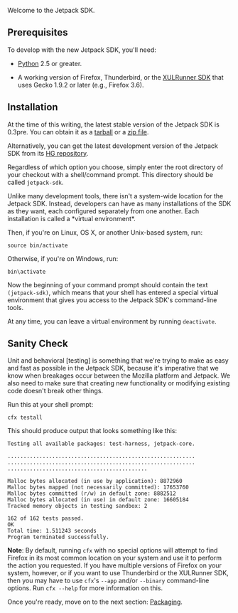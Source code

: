 Welcome to the Jetpack SDK.

Prerequisites
-------------

To develop with the new Jetpack SDK, you'll need:

* [Python] 2.5 or greater.

* A working version of Firefox, Thunderbird, or the [XULRunner SDK] that
  uses Gecko 1.9.2 or later (e.g., Firefox 3.6).

  [Python]: http://www.python.org/
  [XULRunner SDK]: https://developer.mozilla.org/en/Gecko_SDK

Installation
------------

At the time of this writing, the latest stable version of the Jetpack
SDK is 0.3pre. You can obtain it as a [tarball] or a [zip file].

Alternatively, you can get the latest development version of the
Jetpack SDK from its [HG repository].

Regardless of which option you choose, simply enter the root directory
of your checkout with a shell/command prompt. This directory should
be called `jetpack-sdk`.

<span class="aside">
Unlike many development tools, there isn't a system-wide location for
the Jetpack SDK. Instead, developers can have as many installations of
the SDK as they want, each configured separately from one
another. Each installation is called a *virtual environment*.
</span>

Then, if you're on Linux, OS X, or another Unix-based system, run:

    source bin/activate

Otherwise, if you're on Windows, run:

    bin\activate

Now the beginning of your command prompt should contain the text
`(jetpack-sdk)`, which means that your shell has entered a special
virtual environment that gives you access to the Jetpack SDK's
command-line tools.

At any time, you can leave a virtual environment by running
`deactivate`.

  [tarball]: https://ftp.mozilla.org/pub/mozilla.org/labs/jetpack/jetpack-sdk-0.3pre.tar.gz
  [zip file]: https://ftp.mozilla.org/pub/mozilla.org/labs/jetpack/jetpack-sdk-0.3pre.zip
  [HG repository]: http://hg.mozilla.org/labs/jetpack-sdk/

Sanity Check
------------

<span class="aside">
Unit and behavioral [testing] is something that
we're trying to make as easy and fast as possible in the Jetpack SDK,
because it's imperative that we know when breakages occur between the
Mozilla platform and Jetpack. We also need to make sure that creating
new functionality or modifying existing code doesn't break other
things.

  [testing]: http://www.mindview.net/WebLog/log-0025
</span>

Run this at your shell prompt:

    cfx testall

This should produce output that looks something like this:

    Testing all available packages: test-harness, jetpack-core.
    
    ...........................................................
    ...........................................................
    ............................................
    
    Malloc bytes allocated (in use by application): 8872960
    Malloc bytes mapped (not necessarily committed): 17653760
    Malloc bytes committed (r/w) in default zone: 8882512
    Malloc bytes allocated (in use) in default zone: 16605184
    Tracked memory objects in testing sandbox: 2

    162 of 162 tests passed.
    OK
    Total time: 1.511243 seconds
    Program terminated successfully.

**Note**: By default, running `cfx` with no special options will
attempt to find Firefox in its most common location on your system and
use it to perform the action you requested.  If you have multiple
versions of Firefox on your system, however, or if you want to use
Thunderbird or the XULRunner SDK, then you may have to use `cfx`'s
`--app` and/or `--binary` command-line options. Run `cfx --help` for
more information on this.

Once you're ready, move on to the next section: [Packaging].

  [Packaging]: #guide/packaging
